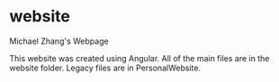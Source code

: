 # website
Michael Zhang's Webpage

This website was created using Angular. All of the main files are in the website folder. Legacy files are in PersonalWebsite.
